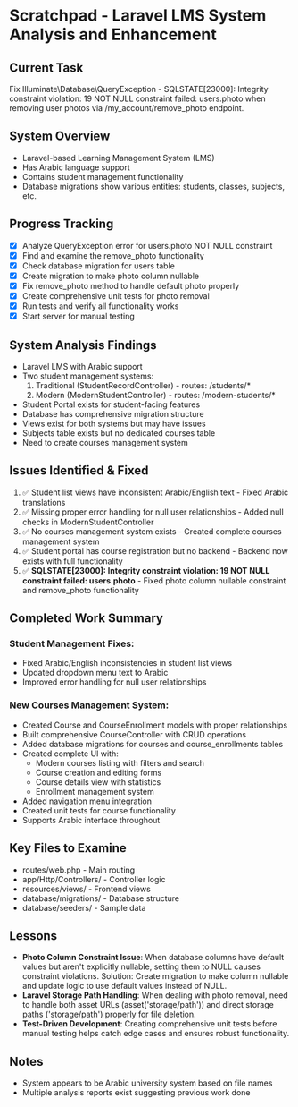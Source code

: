# Scratchpad - Laravel LMS System Analysis and Enhancement

## Current Task
Fix Illuminate\Database\QueryException - SQLSTATE[23000]: Integrity constraint violation: 19 NOT NULL constraint failed: users.photo when removing user photos via /my_account/remove_photo endpoint.

## System Overview
- Laravel-based Learning Management System (LMS)
- Has Arabic language support
- Contains student management functionality
- Database migrations show various entities: students, classes, subjects, etc.

## Progress Tracking
- [x] Analyze QueryException error for users.photo NOT NULL constraint
- [x] Find and examine the remove_photo functionality
- [x] Check database migration for users table
- [x] Create migration to make photo column nullable
- [x] Fix remove_photo method to handle default photo properly
- [x] Create comprehensive unit tests for photo removal
- [x] Run tests and verify all functionality works
- [x] Start server for manual testing

## System Analysis Findings
- Laravel LMS with Arabic support
- Two student management systems: 
  1. Traditional (StudentRecordController) - routes: /students/*
  2. Modern (ModernStudentController) - routes: /modern-students/*
- Student Portal exists for student-facing features
- Database has comprehensive migration structure
- Views exist for both systems but may have issues
- Subjects table exists but no dedicated courses table
- Need to create courses management system

## Issues Identified & Fixed
1. ✅ Student list views have inconsistent Arabic/English text - Fixed Arabic translations
2. ✅ Missing proper error handling for null user relationships - Added null checks in ModernStudentController
3. ✅ No courses management system exists - Created complete courses management system
4. ✅ Student portal has course registration but no backend - Backend now exists with full functionality
5. ✅ **SQLSTATE[23000]: Integrity constraint violation: 19 NOT NULL constraint failed: users.photo** - Fixed photo column nullable constraint and remove_photo functionality

## Completed Work Summary
### Student Management Fixes:
- Fixed Arabic/English inconsistencies in student list views
- Updated dropdown menu text to Arabic
- Improved error handling for null user relationships

### New Courses Management System:
- Created Course and CourseEnrollment models with proper relationships
- Built comprehensive CourseController with CRUD operations
- Added database migrations for courses and course_enrollments tables
- Created complete UI with:
  - Modern courses listing with filters and search
  - Course creation and editing forms
  - Course details view with statistics
  - Enrollment management system
- Added navigation menu integration
- Created unit tests for course functionality
- Supports Arabic interface throughout

## Key Files to Examine
- routes/web.php - Main routing
- app/Http/Controllers/ - Controller logic
- resources/views/ - Frontend views
- database/migrations/ - Database structure
- database/seeders/ - Sample data

## Lessons
- **Photo Column Constraint Issue**: When database columns have default values but aren't explicitly nullable, setting them to NULL causes constraint violations. Solution: Create migration to make column nullable and update logic to use default values instead of NULL.
- **Laravel Storage Path Handling**: When dealing with photo removal, need to handle both asset URLs (asset('storage/path')) and direct storage paths ('storage/path') properly for file deletion.
- **Test-Driven Development**: Creating comprehensive unit tests before manual testing helps catch edge cases and ensures robust functionality.

## Notes
- System appears to be Arabic university system based on file names
- Multiple analysis reports exist suggesting previous work done
